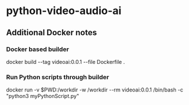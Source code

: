 # python-video-audio-ai

## Additional Docker notes

### Docker based builder

docker build --tag videoai:0.0.1 --file Dockerfile .

### Run Python scripts through builder

docker run -v $PWD:/workdir -w /workdir --rm videoai:0.0.1 /bin/bash -c "python3 myPythonScript.py"
